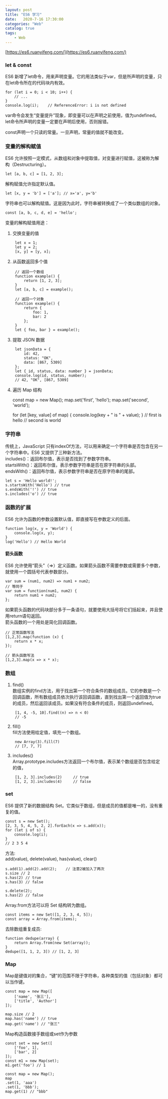 ```yaml
---                
layout: post                
title: "ES6 学习"                
date:   2020-7-16 17:30:00                 
categories: "Web"                
catalog: true                
tags:                 
    - Web                
---      
```


[https://es6.ruanyifeng.com/](https://es6.ruanyifeng.com/)

### let & const
ES6 新增了let命令，用来声明变量。它的用法类似于var，但是所声明的变量，只在let命令所在的代码块内有效。  

    for (let i = 0; i < 10; i++) {
        // ...
    }
    console.log(i);    // ReferenceError: i is not defined

var命令会发生“变量提升”现象，即变量可以在声明之前使用，值为undefined。let命令所声明的变量一定要在声明后使用，否则报错。    

const声明一个只读的常量。一旦声明，常量的值就不能改变。  

### 变量的解构赋值
ES6 允许按照一定模式，从数组和对象中提取值，对变量进行赋值，这被称为解构（Destructuring）。  

    let [a, b, c] = [1, 2, 3];

解构赋值允许指定默认值。  

    let [x, y = 'b'] = ['a']; // x='a', y='b'

字符串也可以解构赋值。这是因为此时，字符串被转换成了一个类似数组的对象。  

    const [a, b, c, d, e] = 'hello';

变量的解构赋值用途：  
1. 交换变量的值  

        let x = 1;
        let y = 2;
        [x, y] = [y, x];

2. 从函数返回多个值  

        // 返回一个数组
        function example() {
            return [1, 2, 3];
        }
        let [a, b, c] = example();

        // 返回一个对象
        function example() {
            return {
                foo: 1,
                bar: 2
            };
        }
        let { foo, bar } = example();

3. 提取 JSON 数据  

        let jsonData = {
            id: 42,
            status: "OK",
            data: [867, 5309]
        };
        let { id, status, data: number } = jsonData;
        console.log(id, status, number);
        // 42, "OK", [867, 5309]

4. 遍历 Map 结构  

    const map = new Map();
    map.set('first', 'hello');
    map.set('second', 'world');

    for (let [key, value] of map) {
        console.log(key + " is " + value);
    }
    // first is hello
    // second is world

### 字符串
传统上，JavaScript 只有indexOf方法，可以用来确定一个字符串是否包含在另一个字符串中。ES6 又提供了三种新方法。  
includes()：返回布尔值，表示是否找到了参数字符串。  
startsWith()：返回布尔值，表示参数字符串是否在原字符串的头部。  
endsWith()：返回布尔值，表示参数字符串是否在原字符串的尾部。  

    let s = 'Hello world!';
    s.startsWith('Hello') // true
    s.endsWith('!') // true
    s.includes('o') // true

### 函数的扩展
ES6 允许为函数的参数设置默认值，即直接写在参数定义的后面。  

    function log(x, y = 'World') {
        console.log(x, y);
    }
    log('Hello') // Hello World

#### 箭头函数
ES6 允许使用“箭头”（=>）定义函数。如果箭头函数不需要参数或需要多个参数，就使用一个圆括号代表参数部分。  

    var sum = (num1, num2) => num1 + num2;
    // 等同于
    var sum = function(num1, num2) {
        return num1 + num2;
    };

如果箭头函数的代码块部分多于一条语句，就要使用大括号将它们括起来，并且使用return语句返回。   
箭头函数的一个用处是简化回调函数。  

    // 正常函数写法
    [1,2,3].map(function (x) {
        return x * x;
    });

    // 箭头函数写法
    [1,2,3].map(x => x * x);

### 数组
1. find()  
    数组实例的find方法，用于找出第一个符合条件的数组成员。它的参数是一个回调函数，所有数组成员依次执行该回调函数，直到找出第一个返回值为true的成员，然后返回该成员。如果没有符合条件的成员，则返回undefined。  

        [1, 4, -5, 10].find((n) => n < 0)
        // -5

2. fill()   
    fill方法使用给定值，填充一个数组。  

        new Array(3).fill(7)
        // [7, 7, 7]

3. includes()  
Array.prototype.includes方法返回一个布尔值，表示某个数组是否包含给定的值，  

        [1, 2, 3].includes(2)     // true
        [1, 2, 3].includes(4)     // false  

### set
ES6 提供了新的数据结构 Set。它类似于数组，但是成员的值都是唯一的，没有重复的值。  

    const s = new Set();
    [2, 3, 5, 4, 5, 2, 2].forEach(x => s.add(x));
    for (let i of s) {
        console.log(i);
    }
    // 2 3 5 4

方法:  
add(value), delete(value), has(value), clear()  

    s.add(1).add(2).add(2);    // 注意2被加入了两次
    s.size // 2
    s.has(2) // true
    s.has(3) // false

    s.delete(2);
    s.has(2) // false

Array.from方法可以将 Set 结构转为数组。  

    const items = new Set([1, 2, 3, 4, 5]);
    const array = Array.from(items);

去除数组重复成员:  

    function dedupe(array) {
        return Array.from(new Set(array));
    }
    dedupe([1, 1, 2, 3]) // [1, 2, 3]

### Map
Map是键值对的集合，“键”的范围不限于字符串，各种类型的值（包括对象）都可以当作键。   

    const map = new Map([
        ['name', '张三'],
        ['title', 'Author']
    ]);

    map.size // 2
    map.has('name') // true
    map.get('name') // "张三"

Map构造函数接手数组或set作为参数  

    const set = new Set([
        ['foo', 1],
        ['bar', 2]
    ]);
    const m1 = new Map(set);
    m1.get('foo') // 1

    const map = new Map();
    map
    .set(1, 'aaa')
    .set(1, 'bbb');
    map.get(1) // "bbb"